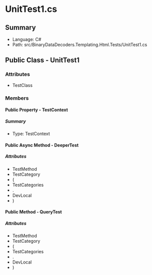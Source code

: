 ﻿# UnitTest1.cs

## Summary

* Language: C#
* Path: src/BinaryDataDecoders.Templating.Html.Tests/UnitTest1.cs

## Public Class - UnitTest1

### Attributes

 - TestClass

### Members

#### Public Property - TestContext

##### Summary

 * Type: TestContext 

#### Public Async Method - DeeperTest

##### Attributes

 - TestMethod
 - TestCategory
 - (
 - TestCategories
 - .
 - DevLocal
 - )


#### Public Method - QueryTest

##### Attributes

 - TestMethod
 - TestCategory
 - (
 - TestCategories
 - .
 - DevLocal
 - )


